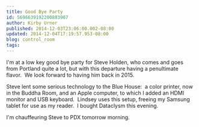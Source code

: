```yaml
---
title: Good Bye Party
id: 5696639192200883907
author: Kirby Urner
published: 2014-12-03T23:06:00.002-08:00
updated: 2014-12-04T17:19:57.953-08:00
blog: control_room
tags: 
---
```


I'm at a low key good bye party for Steve Holden, who comes and goes from Portland quite a lot, but with this departure having a penultimate flavor.  We look forward to having him back in 2015.

Steve lent some serious technology to the Blue House:  a color printer, now in the Buddha Room, and an Apple computer, to which I added an HDMI monitor and USB keyboard.  Lindsey uses this setup, freeing my Samsung tablet for use as my reader.  I bought Dataclysm this evening.

I'm chauffeuring Steve to PDX tomorrow morning.